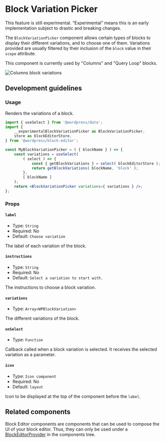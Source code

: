 # Block Variation Picker

<div class="callout callout-alert">
This feature is still experimental. “Experimental” means this is an early implementation subject to drastic and breaking changes.
</div>

The `BlockVariationPicker` component allows certain types of blocks to display their different variations, and to choose one of them. Variations provided are usually filtered by their inclusion of the `block` value in their `scope` attribute.

This component is currently used by "Columns" and "Query Loop" blocks.

![Columns block variations](https://make.wordpress.org/core/files/2020/09/colums-block-variations.png)

## Development guidelines

### Usage

Renders the variations of a block.

```jsx
import { useSelect } from '@wordpress/data';
import {
	__experimentalBlockVariationPicker as BlockVariationPicker,
	store as blockEditorStore,
} from '@wordpress/block-editor';

const MyBlockVariationPicker = ( { blockName } ) => {
	const variations = useSelect(
		( select ) => {
			const { getBlockVariations } = select( blockEditorStore );
			return getBlockVariations( blockName, 'block' );
		},
		[ blockName ]
	);
	return <BlockVariationPicker variations={ variations } />;
};
```

### Props

#### `label`

-   Type: `String`
-   Required: No
-   Default: `Choose variation`

The label of each variation of the block.

#### `instructions`

-   Type: `String`
-   Required: No
-   Default: `Select a variation to start with.`

The instructions to choose a block variation.

#### `variations`

-   Type: `Array<WPBlockVariation>`

The different variations of the block.

#### `onSelect`

-   Type: `Function`

Callback called when a block variation is selected. It receives the selected variation as a parameter.

#### `icon`

-   Type: `Icon component`
-   Required: No
-   Default: `layout`

Icon to be displayed at the top of the component before the `label`.

## Related components

Block Editor components are components that can be used to compose the UI of your block editor. Thus, they can only be used under a [BlockEditorProvider](https://github.com/WordPress/gutenberg/blob/HEAD/packages/block-editor/src/components/provider/README.md) in the components tree.
